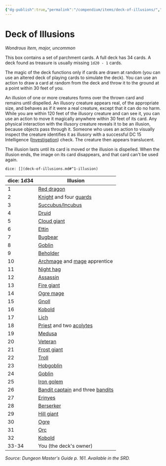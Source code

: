 ```yaml
---
{"dg-publish":true,"permalink":"/compendium/items/deck-of-illusions/","tags":["compendium/src/5e/dmg","item/rarity/uncommon","item/tier/major","item/wondrous"]}
---
```


# Deck of Illusions
*Wondrous Item, major, uncommon*  


This box contains a set of parchment cards. A full deck has 34 cards. A deck found as treasure is usually missing `1d20 - 1` cards.

The magic of the deck functions only if cards are drawn at random (you can use an altered deck of playing cards to simulate the deck). You can use an action to draw a card at random from the deck and throw it to the ground at a point within 30 feet of you.

An illusion of one or more creatures forms over the thrown card and remains until dispelled. An illusory creature appears real, of the appropriate size, and behaves as if it were a real creature, except that it can do no harm. While you are within 120 feet of the illusory creature and can see it, you can use an action to move it magically anywhere within 30 feet of its card. Any physical interaction with the illusory creature reveals it to be an illusion, because objects pass through it. Someone who uses an action to visually inspect the creature identifies it as illusory with a successful DC 15 Intelligence ([Investigation](rules/skills.md#Investigation)) check. The creature then appears translucent.

The illusion lasts until its card is moved or the illusion is dispelled. When the illusion ends, the image on its card disappears, and that card can't be used again.

`dice: [](deck-of-illusions.md#^1-illusion)`

| dice: 1d34 | Illusion |
|------------|----------|
| 1 | [Red dragon](compendium/bestiary/dragon/adult-red-dragon.md) |
| 2 | [Knight](compendium/bestiary/humanoid/knight.md) and four [guards](compendium/bestiary/humanoid/guard.md) |
| 3 | [Succubus/Incubus](compendium/bestiary/fiend/succubus.md) |
| 4 | [Druid](compendium/bestiary/humanoid/druid.md) |
| 5 | [Cloud giant](compendium/bestiary/giant/cloud-giant.md) |
| 6 | [Ettin](compendium/bestiary/giant/ettin.md) |
| 7 | [Bugbear](compendium/bestiary/humanoid/bugbear.md) |
| 8 | [Goblin](compendium/bestiary/humanoid/goblin.md) |
| 9 | [Beholder](compendium/bestiary/aberration/beholder.md) |
| 10 | [Archmage](compendium/bestiary/humanoid/archmage.md) and [mage](compendium/bestiary/humanoid/mage.md) apprentice |
| 11 | [Night hag](compendium/bestiary/fiend/night-hag.md) |
| 12 | [Assassin](compendium/bestiary/humanoid/assassin.md) |
| 13 | [Fire giant](compendium/bestiary/giant/fire-giant.md) |
| 14 | [Ogre mage](compendium/bestiary/giant/oni.md) |
| 15 | [Gnoll](compendium/bestiary/humanoid/gnoll.md) |
| 16 | [Kobold](compendium/bestiary/humanoid/kobold.md) |
| 17 | [Lich](compendium/bestiary/undead/lich.md) |
| 18 | [Priest](compendium/bestiary/humanoid/priest.md) and two [acolytes](compendium/bestiary/humanoid/acolyte.md) |
| 19 | [Medusa](compendium/bestiary/monstrosity/medusa.md) |
| 20 | [Veteran](compendium/bestiary/humanoid/veteran.md) |
| 21 | [Frost giant](compendium/bestiary/giant/frost-giant.md) |
| 22 | [Troll](compendium/bestiary/giant/troll.md) |
| 23 | [Hobgoblin](compendium/bestiary/humanoid/hobgoblin.md) |
| 24 | [Goblin](compendium/bestiary/humanoid/goblin.md) |
| 25 | [Iron golem](compendium/bestiary/construct/iron-golem.md) |
| 26 | [Bandit captain](compendium/bestiary/humanoid/bandit-captain.md) and three [bandits](compendium/bestiary/humanoid/bandit.md) |
| 27 | [Erinyes](compendium/bestiary/fiend/erinyes.md) |
| 28 | [Berserker](compendium/bestiary/humanoid/berserker.md) |
| 29 | [Hill giant](compendium/bestiary/giant/hill-giant.md) |
| 30 | [Ogre](compendium/bestiary/giant/ogre.md) |
| 31 | [Orc](compendium/bestiary/humanoid/orc.md) |
| 32 | [Kobold](compendium/bestiary/humanoid/kobold.md) |
| 33-34 | You (the deck's owner) |{ #1-illusion}


*Source: Dungeon Master's Guide p. 161. Available in the SRD.*